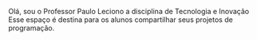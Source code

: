 Olá, sou o Professor Paulo
Leciono a disciplina de Tecnologia e Inovação
Esse espaço é destina para os alunos compartilhar seus projetos de programação.

<!---
ProfessorPauloPrecioso/ProfessorPauloPrecioso is a ✨ special ✨ repository because its `README.md` (this file) appears on your GitHub profile.
You can click the Preview link to take a look at your changes.
--->
